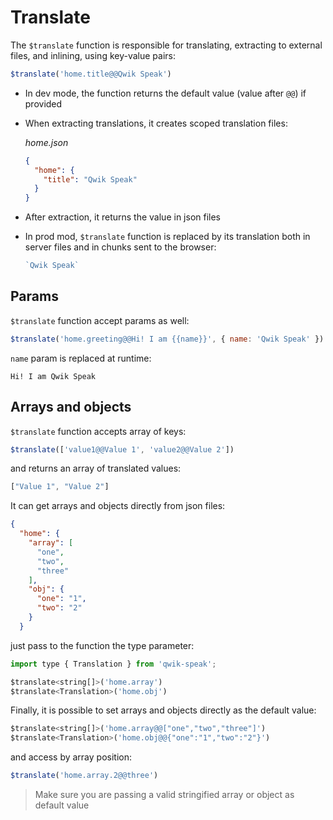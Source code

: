 # Translate

The `$translate` function is responsible for translating, extracting to external files, and inlining, using key-value pairs:
```jsx
$translate('home.title@@Qwik Speak')
```

- In dev mode, the function returns the default value (value after `@@`) if provided
- When extracting translations, it creates scoped translation files:

  _home.json_
  ```json
  {
    "home": {
      "title": "Qwik Speak"
    }
  }
  ```
- After extraction, it returns the value in json files
- In prod mod, `$translate` function is replaced by its translation both in server files and in chunks sent to the browser:
  ```jsx
  `Qwik Speak`
  ```


## Params
`$translate` function accept params as well:
```jsx
$translate('home.greeting@@Hi! I am {{name}}', { name: 'Qwik Speak' })
```

`name` param is replaced at runtime:
```text
Hi! I am Qwik Speak
```


## Arrays and objects
`$translate` function accepts array of keys:
```jsx
$translate(['value1@@Value 1', 'value2@@Value 2'])
```

and returns an array of translated values:
```jsx
["Value 1", "Value 2"]
```

It can get arrays and objects directly from json files:
```json
{
  "home": {
    "array": [
      "one",
      "two",
      "three"
    ],
    "obj": {
      "one": "1",
      "two": "2"
    }
  }
```

just pass to the function the type parameter:
```jsx
import type { Translation } from 'qwik-speak';

$translate<string[]>('home.array')
$translate<Translation>('home.obj')
```

Finally, it is possible to set arrays and objects directly as the default value:

```jsx
$translate<string[]>('home.array@@["one","two","three"]')
$translate<Translation>('home.obj@@{"one":"1","two":"2"}')
```
and access by array position:
```jsx
$translate('home.array.2@@three')
```

> Make sure you are passing a valid stringified array or object as default value
